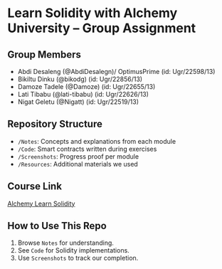 # Learn Solidity with Alchemy University – Group Assignment

## Group Members

- Abdi Desaleng (@AbdiDesalegn)/ OptimusPrime (id: Ugr/22598/13)
- Bikiltu Dinku (@bikodg) (id: Ugr/22856/13)
- Damoze Tadele (@Damoze) (id: Ugr/22655/13)
- Lati Tibabu (@lati-tibabu) (id: Ugr/22626/13)
- Nigat Geletu (@Nigatt) (id: Ugr/22519/13)

## Repository Structure

- `/Notes`: Concepts and explanations from each module
- `/Code`: Smart contracts written during exercises
- `/Screenshots`: Progress proof per module
- `/Resources`: Additional materials we used

## Course Link

[Alchemy Learn Solidity](https://www.alchemy.com/university/courses/solidity)

## How to Use This Repo

1. Browse `Notes` for understanding.
2. See `Code` for Solidity implementations.
3. Use `Screenshots` to track our completion.

